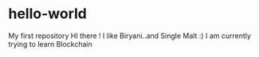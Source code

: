 # hello-world
My first repository
HI there ! I like Biryani..and Single Malt :)
I am currently trying to learn Blockchain
